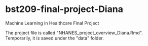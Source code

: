 # bst209-final-project-Diana
Machine Learning in Healthcare Final Project

The project file is called "NHANES_project_overview_Diana.Rmd". Temporarily, it is saved under the "data" folder.
